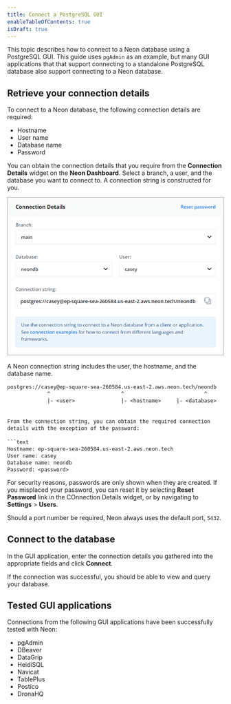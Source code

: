 ```yaml
---
title: Connect a PostgreSQL GUI
enableTableOfContents: true
isDraft: true
---
```


This topic describes how to connect to a Neon database using a PostgreSQL GUI. This guide uses `pgAdmin` as an example, but many GUI applications that that support connecting to a standalone PostgreSQL database also support connecting to a Neon database.

## Retrieve your connection details

To connect to a Neon database, the following connection details are required:

- Hostname
- User name
- Database name
- Password

You can obtain the connection details that you require from the **Connection Details** widget on the **Neon Dashboard**. Select a branch, a user, and the database you want to connect to. A connection string is constructed for you.

![Connection details widget](./images/connection_details.png)

A Neon connection string includes the user, the hostname, and the database name.

```text
postgres://casey@ep-square-sea-260584.us-east-2.aws.neon.tech/neondb
             ^                       ^                          ^
             |- <user>               |- <hostname>     |- <database>


From the connection string, you can obtain the required connection details with the exception of the password:

```text
Hostname: ep-square-sea-260584.us-east-2.aws.neon.tech
User name: casey
Database name: neondb
Password: <password>
```

For security reasons, passwords are only shown when they are created. If you misplaced your password, you can reset it by selecting **Reset Password** link in the COnnection Details widget, or by navigating to **Settings** > **Users**.

Should a port number be required, Neon always uses the default port, `5432`.

## Connect to the database

In the GUI application, enter the connection details you gathered into the appropriate fields and click **Connect**.

If the connection was successful, you should be able to view and query your database.

## Tested GUI applications

Connections from the following GUI applications have been successfully tested with Neon:

- pgAdmin
- DBeaver
- DataGrip
- HeidiSQL
- Navicat
- TablePlus
- Postico
- DronaHQ